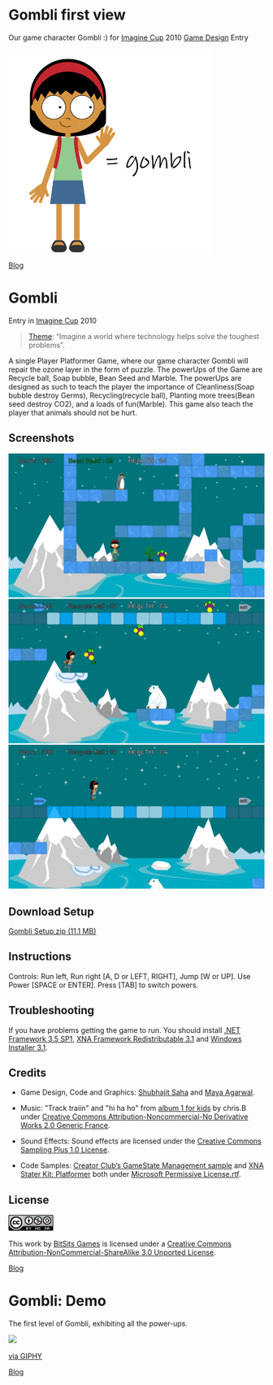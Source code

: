 Gombli first view
===
Our game character Gombli :) 
for [Imagine Cup] 2010 [Game Design] Entry

![](https://raw.githubusercontent.com/Bitsits/Gombli-Assets/master/Blog/01%252520Gombli.png)

[Blog](https://www.bitsits.games/2010/03/gombli-first-view.html)

Gombli
======

Entry in [Imagine Cup] 2010

> [Theme](http://imaginecup.com/CompetitionsContent/MDG.aspx): “Imagine a world where technology helps solve the toughest problems”.

A single Player Platformer Game, where our game character Gombli will repair the ozone layer in the form of puzzle. The powerUps of the Game are Recycle ball, Soap bubble, Bean Seed and Marble. The powerUps are designed as such to teach the player the importance of Cleanliness(Soap bubble destroy Germs), Recycling(recycle ball), Planting more trees(Bean seed destroy CO2), and a loads of fun(Marble). This game also teach the player that animals should not be hurt.

Screenshots
---
![](https://raw.githubusercontent.com/Bitsits/Gombli-Assets/master/Blog/Gombli1.png)
![](https://raw.githubusercontent.com/Bitsits/Gombli-Assets/master/Blog/Gombli2.png)
![](https://raw.githubusercontent.com/Bitsits/Gombli-Assets/master/Blog/Gombli3.png)

Download Setup
---
[Gombli Setup.zip (11.1 MB)](https://github.com/BitSits/Gombli-Assets/raw/master/Gombli%20(Setup).zip)


Instructions
---
Controls: Run left, Run right [A, D or LEFT, RIGHT], Jump [W or UP]. Use Power [SPACE or ENTER]. Press [TAB] to switch powers.


Troubleshooting
---
If you have problems getting the game to run. You should install [.NET Framework 3.5 SP1], [XNA Framework Redistributable 3.1] and [Windows Installer 3.1].

Credits
---
- Game Design, Code and Graphics: [Shubhajit Saha] and [Maya Agarwal].

- Music: "Track traiin" and "hi ha ho" from [album 1 for kids](http://www.jamendo.com/en/album/41527) by chris.B under [Creative Commons Attribution-Noncommercial-No Derivative Works 2.0 Generic France].

- Sound Effects: Sound effects are licensed under the [Creative Commons Sampling Plus 1.0 License].

- Code Samples: [Creator Club’s GameState Management sample] and [XNA Stater Kit: Platformer] both under [Microsoft Permissive License.rtf].

License
--

![](https://raw.githubusercontent.com/Bitsits/Gombli-Assets/master/Blog/cc.png)

This work by [BitSits Games] is licensed under a [Creative Commons Attribution-NonCommercial-ShareAlike 3.0 Unported License].

[Blog](https://www.bitsits.games/2010/03/gombli.html)


Gombli: Demo
===
The first level of Gombli, exhibiting all the power-ups.

<!-- [![](http://i3.ytimg.com/vi/3JaXCBq9Ecw/hqdefault.jpg)][video] -->
[![](https://raw.githubusercontent.com/Bitsits/Gombli-Assets/master/Blog/Bad%20Tv%20GIF-downsized_large.gif)][video]

<p><a href="https://giphy.com/gifs/bad-tv-gombli-demo-JQe84L2uoYTAPXrJjl">via GIPHY</a></p>

[Blog](https://www.bitsits.games/2011/08/gombli-demo.html)


[Imagine Cup]: http://imaginecup.com/
[Game Design]: http://imaginecup.com/Competition/mycompetitionportal.aspx?competitionId=38
[video]: https://www.youtube.com/watch?v=3JaXCBq9Ecw

[.NET Framework 3.5 SP1]: http://www.microsoft.com/downloads/details.aspx?FamilyID=ab99342f-5d1a-413d-8319-81da479ab0d7
[XNA Framework Redistributable 3.1]: http://www.microsoft.com/downloads/details.aspx?FamilyID=53867a2a-e249-4560-8011-98eb3e799ef2
[Windows Installer 3.1]: http://www.microsoft.com/downloads/details.aspx?displaylang=en&FamilyID=889482fc-5f56-4a38-b838-de776fd4138c

[Creator Club’s GameState Management sample]: http://creators.xna.com/en-US/samples/gamestatemanagement
[XNA Stater Kit: Platformer]: http://msdn.microsoft.com/en-us/library/dd254918.aspx
[Microsoft Permissive License.rtf]: http://creators.xna.com/downloads/?id=15

[Creative Commons Attribution-Noncommercial-No Derivative Works 2.0 Generic France]: http://creativecommons.org/licenses/by-nc-nd/2.0/fr/
[Creative Commons Sampling Plus 1.0 License]: http://creativecommons.org/licenses/sampling+/1.0/
[Creative Commons Attribution-NonCommercial-ShareAlike 3.0 Unported License]: http://creativecommons.org/licenses/by-nc-sa/3.0/

[BitSits Games]: https://www.bitsits.games
[Shubhajit Saha]: https://www.shubhajitsaha.com
[Maya Agarwal]: https://mayaagarwal.blogspot.com

